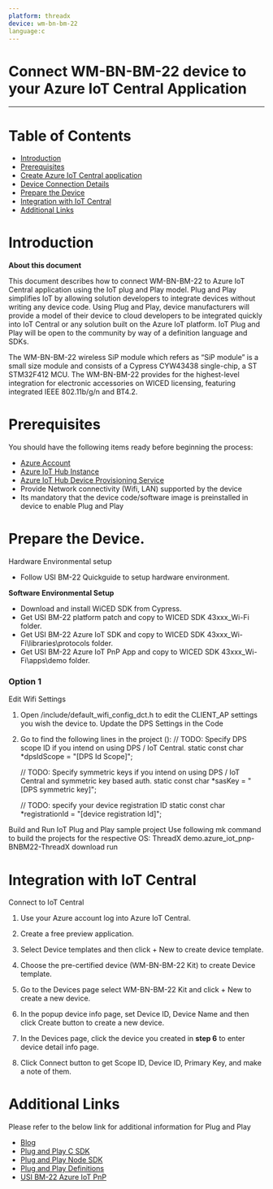 ```yaml
---
platform: threadx
device: wm-bn-bm-22
language:c
---
```


Connect WM-BN-BM-22 device to your Azure IoT Central Application
===

---
# Table of Contents

-   [Introduction](#Introduction)
-   [Prerequisites](#Prerequisites)
-   [Create Azure IoT Central application](#Create_AICA)
-   [Device Connection Details](#DeviceConnectionDetails)
-   [Prepare the Device](#preparethedevice)
-   [Integration with IoT Central](#IntegrationwithIoTCentral)
-   [Additional Links](#AdditionalLinks)

<a name="Introduction"></a>

# Introduction 

**About this document**

This document describes how to connect WM-BN-BM-22 to Azure IoT Central application using the IoT plug and Play model. Plug and Play simplifies IoT by allowing solution developers to integrate devices without writing any device code. Using Plug and Play, device manufacturers will provide a model of their device to cloud developers to be integrated quickly into IoT Central or any solution built on the Azure IoT platform. IoT Plug and Play will be open to the community by way of a definition language and SDKs.

The WM-BN-BM-22 wireless SiP module which refers as “SiP module” is a small size module and consists of a Cypress CYW43438 single-chip, a ST STM32F412 MCU. The WM-BN-BM-22 provides for the highest-level integration for electronic accessories on WICED licensing, featuring integrated IEEE 802.11b/g/n and BT4.2.

<a name="Prerequisites"></a>
# Prerequisites

You should have the following items ready before beginning the process: 

-   [Azure Account](https://portal.azure.com)
-   [Azure IoT Hub Instance](https://docs.microsoft.com/en-us/azure/iot-hub/about-iot-hub)
-   [Azure IoT Hub Device Provisioning Service](https://docs.microsoft.com/en-us/azure/iot-dps/about-iot-dps)
-   Provide Network connectivity (Wifi, LAN) supported by the device
-   Its mandatory that the device code/software image is preinstalled in device to enable Plug and Play

<a name="preparethedevice"></a>
# Prepare the Device.

Hardware Environmental setup

-   Follow USI BM-22 Quickguide  to setup hardware environment.

**Software Environmental Setup**

-   Download and install WiCED SDK from Cypress.
-   Get USI BM-22 platform patch and copy to WICED SDK 43xxx_Wi-Fi folder.
-   Get USI BM-22 Azure IoT SDK and copy to WICED SDK 43xxx_Wi-Fi\libraries\protocols folder.
-   Get USI BM-22 Azure IoT PnP App and copy to WICED SDK 43xxx_Wi-Fi\apps\demo folder.

### Option 1

Edit Wifi Settings

1.	Open /include/default\_wifi\_config\_dct.h to edit the CLIENT\_AP settings you wish the device to.
Update the DPS Settings in the Code
2.	Go to find the following lines in the project ():
// TODO: Specify DPS scope ID if you intend on using DPS / IoT Central.
static const char *dpsIdScope = "[DPS Id Scope]";

    // TODO: Specify symmetric keys if you intend on using DPS / IoT Central and symmetric key based auth.
static const char *sasKey = "[DPS symmetric key]";

    // TODO: specify your device registration ID
static const char *registrationId = "[device registration Id]";

Build and Run IoT Plug and Play sample project
Use following mk command to build the projects for the respective OS:
ThreadX
 demo.azure\_iot\_pnp-BNBM22-ThreadX download run

<a name="IntegrationwithIoTCentral"></a>
# Integration with IoT Central
Connect to IoT Central

1.  Use your Azure account log into Azure IoT Central.
2.  Create a free preview application.
 
3.  Select Device templates and then click + New to create device template.
 
4.  Choose the pre-certified device (WM-BN-BM-22 Kit) to create Device template.
 
5.  Go to the Devices page select WM-BN-BM-22 Kit and click + New to create a new device.
 
6.  In the popup device info page, set Device ID, Device Name and then click Create button to create a new device.
 
7.  In the Devices page, click the device you created in **step 6** to enter device detail info page.
 
8.  Click Connect button to get Scope ID, Device ID, Primary Key, and make a note of them.

<a name="AdditionalLinks"></a>
# Additional Links

Please refer to the below link for additional information for Plug and Play 

-    [Blog](https://azure.microsoft.com/en-us/blog/iot-plug-and-play-is-now-available-in-preview/)
-    [Plug and Play C SDK](https://github.com/Azure/azure-iot-sdk-c/tree/public-preview) 
-    [Plug and Play Node SDK](https://github.com/Azure/azure-iot-sdk-node/tree/digitaltwins-preview)
-    [Plug and Play Definitions](https://github.com/Azure/IoTPlugandPlay)
-    [USI BM-22 Azure IoT PnP]( https://github.com/USIWP1Module/USI_BM-22_Azure_IoT_PnP)

